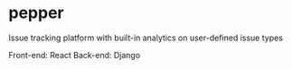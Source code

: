 # pepper

Issue tracking platform with built-in analytics on user-defined issue types 

Front-end: React
Back-end: Django